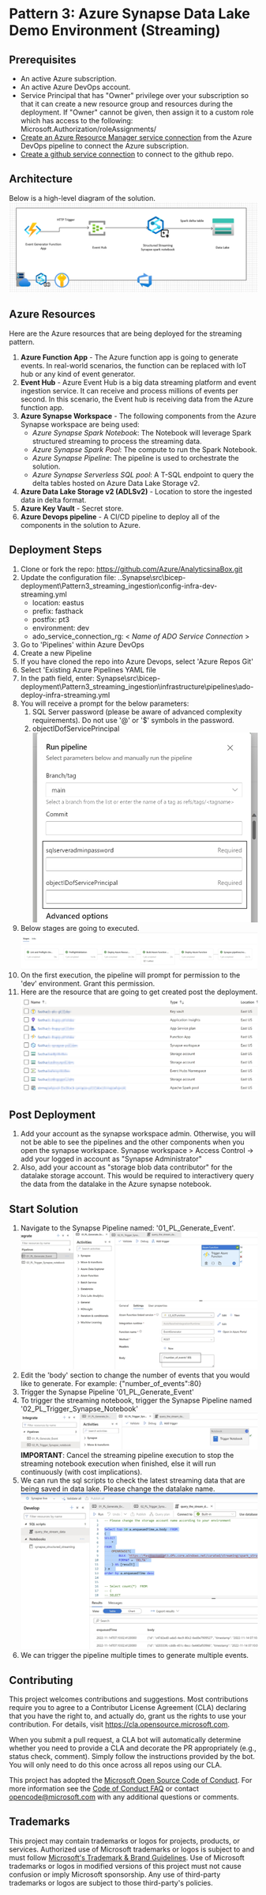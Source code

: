 # Pattern 3: Azure Synapse Data Lake Demo Environment (Streaming)

## Prerequisites
* An active Azure subscription.
* An active Azure DevOps account.
* Service Principal that has "Owner" privilege over your subscription so that it can create a new resource group and resources during the deployment.
If "Owner" cannot be given, then assign it to a custom role which has access to the following: </br> Microsoft.Authorization/roleAssignments/
* [Create an Azure Resource Manager service connection](https://docs.microsoft.com/en-us/azure/devops/pipelines/library/service-endpoints?view=azure-devops&tabs=yaml#create-a-service-connection) from the Azure DevOps pipeline to connect the Azure subscription. 
* [Create a github service connection](https://docs.microsoft.com/en-us/azure/devops/pipelines/library/service-endpoints?view=azure-devops&tabs=yaml#github-service-connection) to connect to the github repo.

## Architecture
Below is a high-level diagram of the solution.
![High level architecture](.images/01_Streaming_Architecture.jpg)

## Azure Resources
Here are the Azure resources that are being deployed for the streaming pattern. 

1. **Azure Function App** - The Azure function app is going to generate events. In real-world scenarios, the function can be replaced with IoT hub or any kind of event generator.
1. **Event Hub** - Azure Event Hub is a big data streaming platform and event ingestion service. It can receive and process millions of events per second. In this scenario, the Event hub is receiving data from the Azure function app.
1. **Azure Synapse Workspace** - The following components from the Azure Synapse workspace are being used:
   - *Azure Synapse Spark Notebook*: The Notebook will leverage Spark structured streaming to process the streaming data.
   - *Azure Synapse Spark Pool*: The compute to run the Spark Notebook.
   - *Azure Synapse Pipeline*: The pipeline is used to orchestrate the solution.
   - *Azure Synapse Serverless SQL pool*: A T-SQL endpoint to query the delta tables hosted on Azure Data Lake Storage v2.
1.  **Azure Data Lake Storage v2 (ADLSv2)** - Location to store the ingested data in delta format.
1.  **Azure Key Vault** - Secret store.
1.  **Azure Devops pipeline** - A CI/CD pipeline to deploy all of the components in the solution to Azure.

## Deployment Steps
1. Clone or fork the repo: https://github.com/Azure/AnalyticsinaBox.git
1. Update the configuration file: ..Synapse\src\bicep-deployment\Pattern3_streaming_ingestion\config-infra-dev-streaming.yml
    - location: eastus
    - prefix: fasthack
    - postfix: pt3
    - environment: dev
    - ado_service_connection_rg: < *Name of ADO Service Connection* >
1. Go to 'Pipelines' within Azure DevOps 
1. Create a new Pipeline
1. If you have cloned the repo into Azure Devops, select 'Azure Repos Git'
1. Select 'Existing Azure Pipelines YAML file
1. In the path field, enter: Synapse\src\bicep-deployment\Pattern3_streaming_ingestion\infrastructure\pipelines\ado-deploy-infra-streaming.yml
1. You will receive a prompt for the below parameters:
    1. SQL Server password (please be aware of advanced complexity requirements). Do not use '@' or '$' symbols in the password.
    1. objectIDofServicePrincipal
   ![pipeline_parameter](./.images/03_.pielineParameterjpg.jpg)
1.  Below stages are going to executed.  
     ![pipeline_stages](./.images/04_pipeline_stages.jpg)
1. On the first execution, the pipeline will prompt for permission to the 'dev' environment. Grant this permission.
1. Here are the resource that are going to get created post the deployment.
![Azure_Resources](./.images/05_AzureResourcesjpg.jpg)

## Post Deployment
1. Add your account as the synapse workspace admin. Otherwise, you will not be able to see the pipelines and the other components when you open the synapse workspace. Synapse workspace > Access Control -> add your logged in account as "Synapse Administrator"
1. Also, add your account as "storage blob data contributor" for the datalake storage account. This would be required to interactivery query the data from the datalake in the Azure synapse notebook.

## Start Solution
1. Navigate to the Synapse Pipeline named: '01_PL_Generate_Event'.
   ![Trigger Azure Function](./.images/06_TriggerAzureFunction.jpg)
1. Edit the 'body' section to change the number of events that you would like to generate. For example: {"number_of_events":80}
1. Trigger the Synapse Pipeline '01_PL_Generate_Event'
1. To trigger the streaming notebook, trigger the Synapse Pipeline named '02_PL_Trigger_Synapse_Notebook'
![Trigger Azure Streaming Notebook](./.images/07_TriggerAzyreSynapseNotebook.jpg)
**IMPORTANT**: Cancel the streaming pipeline execution to stop the streaming notebook execution when finished, else it will run continuously (with cost implications).
1. We can run the sql scripts to check the latest streaming data that are being saved in data lake. Please change the datalake name.
   ![execute Notebook](./images/../.images/08_sql_query.jpg)  
1. We can trigger the pipeline multiple times to generate multiple events.

## Contributing
This project welcomes contributions and suggestions.  Most contributions require you to agree to a
Contributor License Agreement (CLA) declaring that you have the right to, and actually do, grant us
the rights to use your contribution. For details, visit https://cla.opensource.microsoft.com.

When you submit a pull request, a CLA bot will automatically determine whether you need to provide
a CLA and decorate the PR appropriately (e.g., status check, comment). Simply follow the instructions
provided by the bot. You will only need to do this once across all repos using our CLA.

This project has adopted the [Microsoft Open Source Code of Conduct](https://opensource.microsoft.com/codeofconduct/).
For more information see the [Code of Conduct FAQ](https://opensource.microsoft.com/codeofconduct/faq/) or
contact [opencode@microsoft.com](mailto:opencode@microsoft.com) with any additional questions or comments.

## Trademarks
This project may contain trademarks or logos for projects, products, or services. Authorized use of Microsoft 
trademarks or logos is subject to and must follow 
[Microsoft's Trademark & Brand Guidelines](https://www.microsoft.com/en-us/legal/intellectualproperty/trademarks/usage/general).
Use of Microsoft trademarks or logos in modified versions of this project must not cause confusion or imply Microsoft sponsorship.
Any use of third-party trademarks or logos are subject to those third-party's policies.
